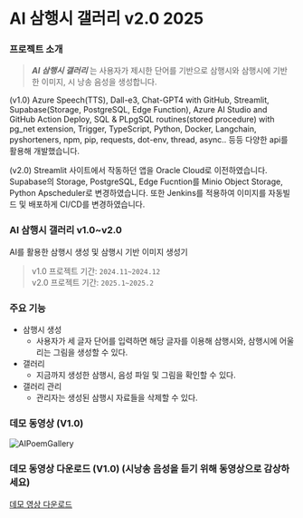 # AI 삼행시 갤러리 v2.0 2025
### 프로젝트 소개

> _**AI 삼행시 갤러리**_ 는 사용자가 제시한 단어를 기반으로 삼행시와 삼행시에 기반한 이미지, 시 낭송 음성을 생성합니다.

(v1.0) Azure Speech(TTS), Dall-e3, Chat-GPT4
with GitHub, Streamlit, Supabase(Storage, PostgreSQL, Edge Function), Azure AI Studio and GitHub Action Deploy, SQL & PLpgSQL routines(stored procedure) with pg_net extension, Trigger, TypeScript, Python, Docker, Langchain, pyshorteners, npm, pip, requests, dot-env, thread, async.. 등등 다양한 api를 활용해 개발했습니다.

(v2.0) Streamlit 사이트에서 작동하던 앱을 Oracle Cloud로 이전하였습니다. Supabase의 Storage, PostgreSQL, Edge Fucntion를 Minio Object Storage, Python Apscheduler로 변경하였습니다. 또한 Jenkins를 적용하여 이미지를 자동빌드 및 배포하게 CI/CD를 변경하였습니다.
### AI 삼행시 갤러리 v1.0~v2.0

AI를 활용한 삼행시 생성 및 삼행시 기반 이미지 생성기
> v1.0 프로젝트 기간: `2024.11~2024.12`
> \
> v2.0 프로젝트 기간: `2025.1~2025.2`

### 주요 기능

- 삼행시 생성
    - 사용자가 세 글자 단어를 입력하면 해당 글자를 이용해 삼행시와, 삼행시에 어울리는 그림을 생성할 수 있다.
- 갤러리
    - 지금까지 생성한 삼행시, 음성 파일 및 그림을 확인할 수 있다.
- 갤러리 관리
    - 관리자는 생성된 삼행시 자료들을 삭제할 수 있다.

### 데모 동영상 (V1.0)
![AIPoemGallery](chatbot_mobile_gallery.gif)

### 데모 동영상 다운로드 (V1.0) (시낭송 음성을 듣기 위해 동영상으로 감상하세요)
[데모 영상 다운로드](https://github.com/ellen24k/AIPoemGallery/raw/master/chatbot_mobile_gallery.webm)
